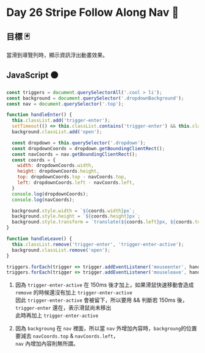 # Day 26 Stripe Follow Along Nav :birthday:   

## 目標 :black_joker:  

當滑到導覽列時，顯示資訊浮出動畫效果。

## JavaScript :black_circle:  

```js  
const triggers = document.querySelectorAll('.cool > li');
const background = document.querySelector('.dropdownBackground');
const nav = document.querySelector('.top');

function handleEnter() {
  this.classList.add('trigger-enter');
  setTimeout(() => this.classList.contains('trigger-enter') && this.classList.add('trigger-enter-active'), 150);
  background.classList.add('open');

  const dropdown = this.querySelector('.dropdown');
  const dropdownCoords = dropdown.getBoundingClientRect();
  const navCoords = nav.getBoundingClientRect();
  const coords = {
    width: dropdownCoords.width,
    height: dropdownCoords.height,
    top: dropdownCoords.top - navCoords.top,
    left: dropdownCoords.left - navCoords.left, 
  }
  console.log(dropdownCoords);
  console.log(navCoords);

  background.style.width = `${coords.width}px`;
  background.style.height = `${coords.height}px`;
  background.style.transform = `translate(${coords.left}px, ${coords.top}px)`;
}

function handleLeave() {
  this.classList.remove('trigger-enter', 'trigger-enter-active');
  background.classList.remove('open');
}

triggers.forEach(trigger => trigger.addEventListener('mouseenter', handleEnter));
triggers.forEach(trigger => trigger.addEventListener('mouseleave', handleLeave));
```  

1. 因為 `trigger-enter-active` 在 150ms 後才加上，如果滑鼠快速移動會造成 `remove` 的時候還沒有加上 `trigger-enter-active`    
因此 `trigger-enter-active` 會被留下，所以要用 && 判斷若 150ms 後，`trigger-enter` 還在，表示滑鼠尚未移出  
此時再加上 `trigger-enter-active`  

2. 因為 `backgroung` 在 `nav` 裡面，所以當 `nav` 外增加內容時，`backgroung`的位置要減去 `navCoords.top` & `navCoords.left`，  
`nav` 內增加內容則無所謂。



